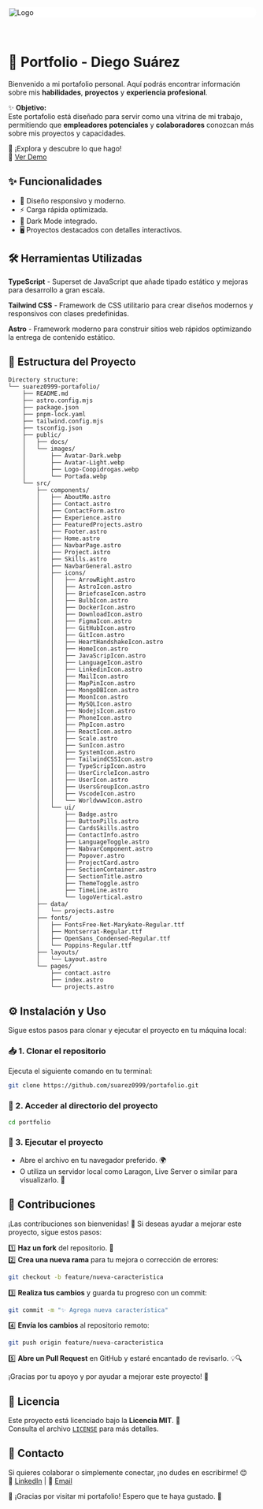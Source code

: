 <div style=" background: white; padding: 2px; border-radius: 12px; ">
  <img src="https://res.cloudinary.com/dmfzbjgr3/image/upload/v1738205837/l8r5hpcgoognyepfp95w.png" alt="Logo"> 
</div>
</br>
</br>

# 🚀 Portfolio - Diego Suárez

Bienvenido a mi portafolio personal. Aquí podrás encontrar información sobre mis **habilidades**, **proyectos** y **experiencia profesional**.

✨ **Objetivo:**  
Este portafolio está diseñado para servir como una vitrina de mi trabajo, permitiendo que **empleadores potenciales** y **colaboradores** conozcan más sobre mis proyectos y capacidades.

🔗 ¡Explora y descubre lo que hago! </br>
🚀 [Ver Demo](https://porfolio-diego-suarez.netlify.app/)


## ✨ Funcionalidades

- 📌 Diseño responsivo y moderno.
- ⚡ Carga rápida optimizada.
- 🎨 Dark Mode integrado.
- 🖥️ Proyectos destacados con detalles interactivos.

## 🛠️ Herramientas Utilizadas

<div align="left">

<strong>TypeScript</strong> - Superset de JavaScript que añade tipado estático y mejoras para desarrollo a gran escala.

</div>

<div align="left">
 
  <strong>Tailwind CSS</strong> - Framework de CSS utilitario para crear diseños modernos y responsivos con clases predefinidas.
</div>

<div align="left">

<strong>Astro</strong> - Framework moderno para construir sitios web rápidos optimizando la entrega de contenido estático.

</div>

## 📂 Estructura del Proyecto

```
Directory structure:
└── suarez0999-portafolio/
    ├── README.md
    ├── astro.config.mjs
    ├── package.json
    ├── pnpm-lock.yaml
    ├── tailwind.config.mjs
    ├── tsconfig.json
    ├── public/
    │   ├── docs/
    │   └── images/
    │       ├── Avatar-Dark.webp
    │       ├── Avatar-Light.webp
    │       ├── Logo-Coopidrogas.webp
    │       └── Portada.webp
    └── src/
        ├── components/
        │   ├── AboutMe.astro
        │   ├── Contact.astro
        │   ├── ContactForm.astro
        │   ├── Experience.astro
        │   ├── FeaturedProjects.astro
        │   ├── Footer.astro
        │   ├── Home.astro
        │   ├── NavbarPage.astro
        │   ├── Project.astro
        │   ├── Skills.astro
        │   ├── NavbarGeneral.astro
        │   ├── icons/
        │   │   ├── ArrowRight.astro
        │   │   ├── AstroIcon.astro
        │   │   ├── BriefcaseIcon.astro
        │   │   ├── BulbIcon.astro
        │   │   ├── DockerIcon.astro
        │   │   ├── DownloadIcon.astro
        │   │   ├── FigmaIcon.astro
        │   │   ├── GitHubIcon.astro
        │   │   ├── GitIcon.astro
        │   │   ├── HeartHandshakeIcon.astro
        │   │   ├── HomeIcon.astro
        │   │   ├── JavaScripIcon.astro
        │   │   ├── LanguageIcon.astro
        │   │   ├── LinkedinIcon.astro
        │   │   ├── MailIcon.astro
        │   │   ├── MapPinIcon.astro
        │   │   ├── MongoDBIcon.astro
        │   │   ├── MoonIcon.astro
        │   │   ├── MySQLIcon.astro
        │   │   ├── NodejsIcon.astro
        │   │   ├── PhoneIcon.astro
        │   │   ├── PhpIcon.astro
        │   │   ├── ReactIcon.astro
        │   │   ├── Scale.astro
        │   │   ├── SunIcon.astro
        │   │   ├── SystemIcon.astro
        │   │   ├── TailwindCSSIcon.astro
        │   │   ├── TypeScripIcon.astro
        │   │   ├── UserCircleIcon.astro
        │   │   ├── UserIcon.astro
        │   │   ├── UsersGroupIcon.astro
        │   │   ├── VscodeIcon.astro
        │   │   └── WorldwwwIcon.astro
        │   └── ui/
        │       ├── Badge.astro
        │       ├── ButtonPills.astro
        │       ├── CardsSkills.astro
        │       ├── ContactInfo.astro
        │       ├── LanguageToggle.astro
        │       ├── NabvarComponent.astro
        │       ├── Popover.astro
        │       ├── ProjectCard.astro
        │       ├── SectionContainer.astro
        │       ├── SectionTitle.astro
        │       ├── ThemeToggle.astro
        │       ├── TimeLine.astro
        │       └── logoVertical.astro
        ├── data/
        │   └── projects.astro
        ├── fonts/
        │   ├── FontsFree-Net-Marykate-Regular.ttf
        │   ├── Montserrat-Regular.ttf
        │   ├── OpenSans_Condensed-Regular.ttf
        │   └── Poppins-Regular.ttf
        ├── layouts/
        │   └── Layout.astro
        └── pages/
            ├── contact.astro
            ├── index.astro
            └── projects.astro
```

## ⚙️ Instalación y Uso

Sigue estos pasos para clonar y ejecutar el proyecto en tu máquina local:

### 📥 1. Clonar el repositorio

Ejecuta el siguiente comando en tu terminal:

```bash
git clone https://github.com/suarez0999/portafolio.git
```

### 📂 2. Acceder al directorio del proyecto

```bash
cd portfolio
```

### 🚀 3. Ejecutar el proyecto

- Abre el archivo en tu navegador preferido. 🌍
- O utiliza un servidor local como Laragon, Live Server o similar para visualizarlo. 🚀

## 🤝 Contribuciones

¡Las contribuciones son bienvenidas! 🚀 Si deseas ayudar a mejorar este proyecto, sigue estos pasos:

1️⃣ **Haz un fork** del repositorio. 🍴  
2️⃣ **Crea una nueva rama** para tu mejora o corrección de errores:

```bash
git checkout -b feature/nueva-caracteristica
```

3️⃣ **Realiza tus cambios** y guarda tu progreso con un commit:

```bash
git commit -m "✨ Agrega nueva característica"
```

4️⃣ **Envía los cambios** al repositorio remoto:

```bash
git push origin feature/nueva-caracteristica
```

5️⃣ **Abre un Pull Request** en GitHub y estaré encantado de revisarlo. 💡🔍

¡Gracias por tu apoyo y por ayudar a mejorar este proyecto! 💙

## 📜 Licencia

Este proyecto está licenciado bajo la **Licencia MIT**. 📄  
Consulta el archivo [`LICENSE`](./LICENSE) para más detalles.

## 📩 Contacto

Si quieres colaborar o simplemente conectar, ¡no dudes en escribirme! 😊  
🔗 [LinkedIn](https://www.linkedin.com/in/diego-suarez-desarrollador) | 📧 [Email](mailto:suarezdiego4567@gmail.com)

💙 ¡Gracias por visitar mi portafolio! Espero que te haya gustado. 🚀
